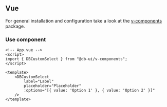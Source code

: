 ## Vue

For general installation and configuration take a look at the [v-components](https://www.npmjs.com/package/@db-ui/v-components) package.

### Use component

```vue App.vue
<!-- App.vue -->
<script>
import { DBCustomSelect } from "@db-ui/v-components";
</script>

<template>
	<DBCustomSelect
		label="Label"
		placeholder="Placeholder"
		:options="[{ value: 'Option 1' }, { value: 'Option 2' }]"
	/>
</template>
```
